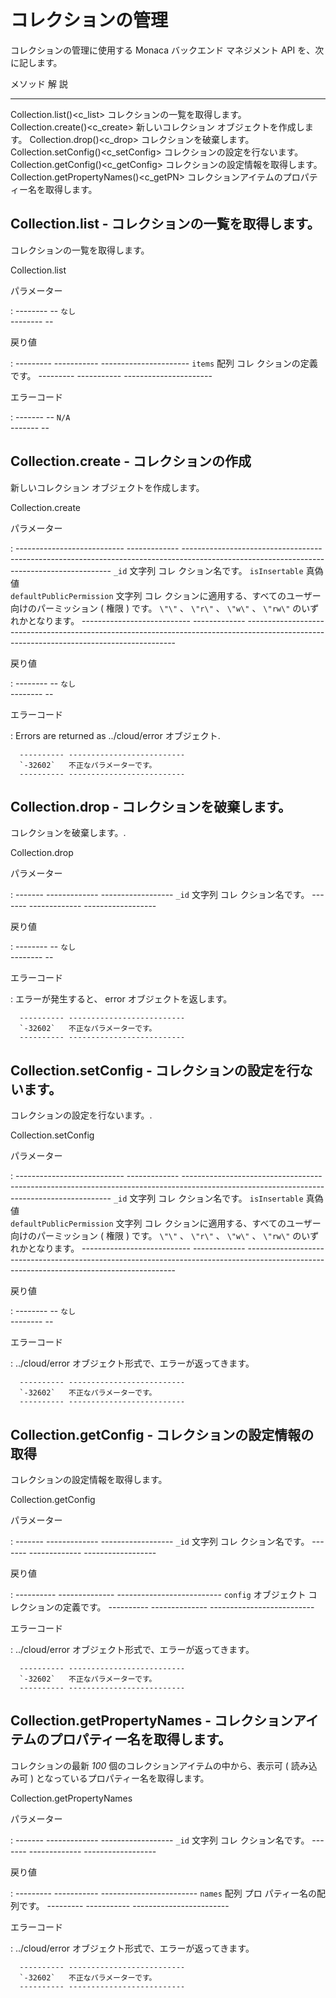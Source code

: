 コレクションの管理
==================

コレクションの管理に使用する Monaca バックエンド マネジメント API
を、次に記します。

  メソッド 解                                     説
  ----------------------------------------------- ----------------------------------------------------
  Collection.list()&lt;c\_list&gt;                コレクションの一覧を取得します。
  Collection.create()&lt;c\_create&gt;            新しいコレクション オブジェクトを作成します。
  Collection.drop()&lt;c\_drop&gt;                コレクションを破棄します。
  Collection.setConfig()&lt;c\_setConfig&gt;      コレクションの設定を行ないます。
  Collection.getConfig()&lt;c\_getConfig&gt;      コレクションの設定情報を取得します。
  Collection.getPropertyNames()&lt;c\_getPN&gt;   コレクションアイテムのプロパティー名を取得します。

Collection.list - コレクションの一覧を取得します。
--------------------------------------------------

コレクションの一覧を取得します。

Collection.list

パラメーター

:   -------- --
      `なし`   
      -------- --

戻り値

:   --------- ----------- ----------------------
      `items`   配列 コレ   クションの定義です。
      --------- ----------- ----------------------

エラーコード

:   ------- --
      `N/A`   
      ------- --

Collection.create - コレクションの作成
--------------------------------------

新しいコレクション オブジェクトを作成します。

Collection.create

パラメーター

:   --------------------------- ------------- ------------------------------------------------------------------------------------------------------------------------------------------
      `_id`                       文字列 コレ   クション名です。
      `isInsertable`              真偽値        
      `defaultPublicPermission`   文字列 コレ   クションに適用する、すべてのユーザー向けのパーミッション ( 権限 ) です。 `\"\"` 、 `\"r\"` 、 `\"w\"` 、 `\"rw\"` のいずれかとなります。
      --------------------------- ------------- ------------------------------------------------------------------------------------------------------------------------------------------

戻り値

:   -------- --
      `なし`   
      -------- --

エラーコード

:   Errors are returned as ../cloud/error オブジェクト.

      ---------- --------------------------
      `-32602`   不正なパラメーターです。
      ---------- --------------------------

Collection.drop - コレクションを破棄します。
--------------------------------------------

コレクションを破棄します。.

Collection.drop

パラメーター

:   ------- ------------- ------------------
      `_id`   文字列 コレ   クション名です。
      ------- ------------- ------------------

戻り値

:   -------- --
      `なし`   
      -------- --

エラーコード

:   エラーが発生すると、 error オブジェクトを返します。

      ---------- --------------------------
      `-32602`   不正なパラメーターです。
      ---------- --------------------------

Collection.setConfig - コレクションの設定を行ないます。
-------------------------------------------------------

コレクションの設定を行ないます。.

Collection.setConfig

パラメーター

:   --------------------------- ------------- ------------------------------------------------------------------------------------------------------------------------------------------
      `_id`                       文字列 コレ   クション名です。
      `isInsertable`              真偽値        
      `defaultPublicPermission`   文字列 コレ   クションに適用する、すべてのユーザー向けのパーミッション ( 権限 ) です。 `\"\"` 、 `\"r\"` 、 `\"w\"` 、 `\"rw\"` のいずれかとなります。
      --------------------------- ------------- ------------------------------------------------------------------------------------------------------------------------------------------

戻り値

:   -------- --
      `なし`   
      -------- --

エラーコード

:   ../cloud/error オブジェクト形式で、エラーが返ってきます。

      ---------- --------------------------
      `-32602`   不正なパラメーターです。
      ---------- --------------------------

Collection.getConfig - コレクションの設定情報の取得
---------------------------------------------------

コレクションの設定情報を取得します。

Collection.getConfig

パラメーター

:   ------- ------------- ------------------
      `_id`   文字列 コレ   クション名です。
      ------- ------------- ------------------

戻り値

:   ---------- -------------- --------------------------
      `config`   オブジェクト   コレクションの定義です。
      ---------- -------------- --------------------------

エラーコード

:   ../cloud/error オブジェクト形式で、エラーが返ってきます。

      ---------- --------------------------
      `-32602`   不正なパラメーターです。
      ---------- --------------------------

Collection.getPropertyNames - コレクションアイテムのプロパティー名を取得します。
--------------------------------------------------------------------------------

コレクションの最新 *100* 個のコレクションアイテムの中から、表示可 (
読み込み可 ) となっているプロパティー名を取得します。

Collection.getPropertyNames

パラメーター

:   ------- ------------- ------------------
      `_id`   文字列 コレ   クション名です。
      ------- ------------- ------------------

戻り値

:   --------- ----------- ------------------------
      `names`   配列 プロ   パティー名の配列です。
      --------- ----------- ------------------------

エラーコード

:   ../cloud/error オブジェクト形式で、エラーが返ってきます。

      ---------- --------------------------
      `-32602`   不正なパラメーターです。
      ---------- --------------------------


